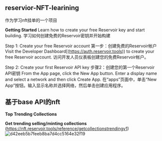 ## reservior-NFT-learining
作为学习nft挂单的一个项目

**Getting Started**
Learn how to create your free Reservoir key and start building.
学习如何创建免费的Reservoir密钥并开始构建

Step 1: Create your free Reservoir account
第一步：创建免费的Reservoir帐户
Visit the Developer Dashboard[(https://auth.reservoir.tools)) to create your free Reservoir account.
访问开发人员仪表板创建您的免费Reservoir帐户。

Step 2: Create your first Reservoir API key
步骤2：创建您的第一个Reservoir API密钥
From the App page, click the New App button. Enter a display name and select a network and then click Create App.
在“apps”页面中，单击“New App”按钮。输入显示名称并选择网络，然后单击创建应用程序。

## 基于base API的nft
**Top Trending Collections**

**Get trending selling/minting collections**
(https://nft.reservoir.tools/reference/getcollectionstrendingv1)
![d42eeb5b7feeb8ba7d4cc5164e32f19](https://github.com/user-attachments/assets/6e03d98e-8477-499f-afd7-1661ef2af18a)



